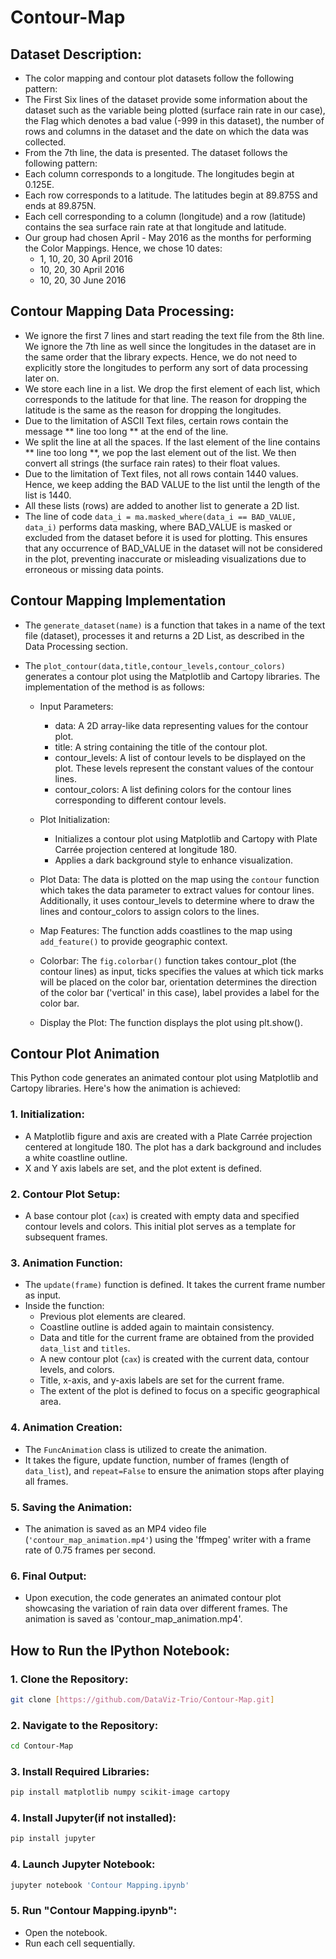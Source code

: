 # Contour-Map

## Dataset Description:

- The color mapping and contour plot datasets follow the following pattern:
- The First Six lines of the dataset provide some information about the dataset such as the variable being plotted (surface rain rate in our case), the Flag which denotes a bad value (-999 in this dataset), the number of rows and columns in the dataset and the date on which the data was collected.
- From the 7th line, the data is presented. The dataset follows the following pattern:
- Each column corresponds to a longitude. The longitudes begin at 0.125E.
- Each row corresponds to a latitude. The latitudes begin at 89.875S and ends at 89.875N.
- Each cell corresponding to a column (longitude) and a row (latitude) contains the sea surface rain rate at that longitude and latitude.
- Our group had chosen April - May 2016 as the months for performing the Color Mappings. Hence, we chose 10 dates: 
    - 1, 10, 20, 30 April 2016
    - 10, 20, 30 April 2016
    - 10, 20, 30 June 2016 

## Contour Mapping Data Processing: 

- We ignore the first 7 lines and start reading the text file from the 8th line. We ignore the 7th line as well since the longitudes in the dataset are in the same order that the library expects. Hence, we do not need to explicitly store the longitudes to perform any sort of data processing later on.
- We store each line in a list. We drop the first element of each list, which corresponds to the latitude for that line. The reason for dropping the latitude is the same as the reason for dropping the longitudes. 
- Due to the limitation of ASCII Text files, certain rows contain the message ** line too long ** at the end of the line.
- We split the line at all the spaces. If the last element of the line contains ** line too long **, we pop the last element out of the list. We then convert all strings (the surface rain rates) to their float values. 
- Due to the limitation of Text files, not all rows contain 1440 values. Hence, we keep adding the BAD VALUE to the list until the length of the list is 1440. 
- All these lists (rows) are added to another list to generate a 2D list.
- The line of code `data_i = ma.masked_where(data_i == BAD_VALUE, data_i)` performs data masking, where BAD_VALUE is masked or excluded from the dataset before it is used for plotting. This ensures that any occurrence of BAD_VALUE in the dataset will not be considered in the plot, preventing inaccurate or misleading visualizations due to erroneous or missing data points.

## Contour Mapping Implementation

- The `generate_dataset(name)` is a function that takes in a name of the text file (dataset), processes it and returns a 2D List, as described in the Data Processing section.

- The `plot_contour(data,title,contour_levels,contour_colors)` generates a contour plot using the Matplotlib and Cartopy libraries. The implementation of the method is as follows:

    - Input Parameters:
        - data: A 2D array-like data representing values for the contour plot.
        - title: A string containing the title of the contour plot.
        - contour_levels: A list of contour levels to be displayed on the plot. These levels represent the constant values of the contour lines.
        - contour_colors: A list defining colors for the contour lines corresponding to different contour levels.

    - Plot Initialization:
        - Initializes a contour plot using Matplotlib and Cartopy with Plate Carrée projection centered at longitude 180.
        - Applies a dark background style to enhance visualization.

    - Plot Data: The data is plotted on the map using the `contour` function which takes the data parameter to extract values for contour lines. Additionally, it uses contour_levels to determine where to draw the lines and contour_colors to assign colors to the lines.

    - Map Features: The function adds coastlines to the map using `add_feature()` to provide geographic context.

    - Colorbar: The `fig.colorbar()` function takes contour_plot (the contour lines) as input, ticks specifies the values at which tick marks will be placed on the color bar, orientation determines the direction of the color bar ('vertical' in this case), label provides a label for the color bar.

    - Display the Plot: The function displays the plot using plt.show().

## Contour Plot Animation

This Python code generates an animated contour plot using Matplotlib and Cartopy libraries. Here's how the animation is achieved:

### 1. Initialization:
- A Matplotlib figure and axis are created with a Plate Carrée projection centered at longitude 180. The plot has a dark background and includes a white coastline outline.
- X and Y axis labels are set, and the plot extent is defined.

### 2. Contour Plot Setup:
- A base contour plot (`cax`) is created with empty data and specified contour levels and colors. This initial plot serves as a template for subsequent frames.

### 3. Animation Function:
- The `update(frame)` function is defined. It takes the current frame number as input.
- Inside the function:
  - Previous plot elements are cleared.
  - Coastline outline is added again to maintain consistency.
  - Data and title for the current frame are obtained from the provided `data_list` and `titles`.
  - A new contour plot (`cax`) is created with the current data, contour levels, and colors.
  - Title, x-axis, and y-axis labels are set for the current frame.
  - The extent of the plot is defined to focus on a specific geographical area.

### 4. Animation Creation:
- The `FuncAnimation` class is utilized to create the animation.
- It takes the figure, update function, number of frames (length of `data_list`), and `repeat=False` to ensure the animation stops after playing all frames.
  
### 5. Saving the Animation:
- The animation is saved as an MP4 video file (`'contour_map_animation.mp4'`) using the 'ffmpeg' writer with a frame rate of 0.75 frames per second.

### 6. Final Output:
- Upon execution, the code generates an animated contour plot showcasing the variation of rain data over different frames. The animation is saved as 'contour_map_animation.mp4'.

## How to Run the IPython Notebook:

### 1. Clone the Repository:

```bash
git clone [https://github.com/DataViz-Trio/Contour-Map.git]
```

### 2. Navigate to the Repository:
```bash
cd Contour-Map
```

### 3. Install Required Libraries:
```bash
pip install matplotlib numpy scikit-image cartopy
```

### 4. Install Jupyter(if not installed):
```bash
pip install jupyter
```

### 4. Launch Jupyter Notebook:
```bash
jupyter notebook 'Contour Mapping.ipynb'
```
### 5. Run "Contour Mapping.ipynb":
- Open the notebook.
- Run each cell sequentially.
